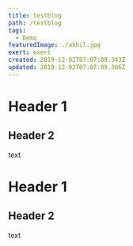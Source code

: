 ```yaml
---
title: testblog
path: /testblog
tags:
  - Demo
featuredImage: ./akhil.jpg
exert: exert
created: 2019-12-02T07:07:09.343Z
updated: 2019-12-02T07:07:09.386Z
---
```

# Header 1

## Header 2

text

# Header 1

## Header 2

text
